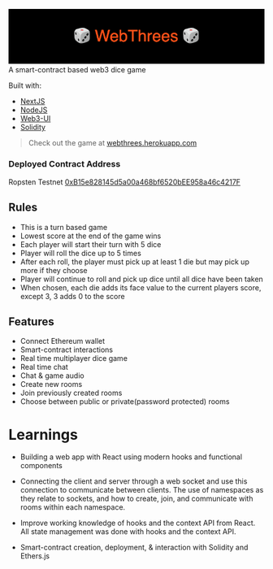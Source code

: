![web threes](/webthrees.png)
A smart-contract based web3 dice game

Built with:

- [NextJS](https://nextjs.org/docs)
- [NodeJS](https://nodejs.dev/)
- [Web3-UI](https://github.com/Developer-DAO/web3-ui)
- [Solidity](https://docs.soliditylang.org/en/v0.8.11/)

> Check out the game at [webthrees.herokuapp.com](https://webthrees.herokuapp.com/)

### Deployed Contract Address

Ropsten Testnet
[0xB15e828145d5a00a468bf6520bEE958a46c4217F](https://ropsten.etherscan.io/address/0x228d65C80a4D7072868034A2b503ec51eC75084b)

## Rules

- This is a turn based game
- Lowest score at the end of the game wins
- Each player will start their turn with 5 dice
- Player will roll the dice up to 5 times
- After each roll, the player must pick up at least 1 die but may pick up more if they choose
- Player will continue to roll and pick up dice until all dice have been taken
- When chosen, each die adds its face value to the current players score, except 3, 3 adds 0 to the score

## Features

- Connect Ethereum wallet
- Smart-contract interactions
- Real time multiplayer dice game
- Real time chat
- Chat & game audio
- Create new rooms
- Join previously created rooms
- Choose between public or private(password protected) rooms

# Learnings

- Building a web app with React using modern hooks and functional components

- Connecting the client and server through a web socket and use this connection to communicate between clients. The use of namespaces as they relate to sockets, and how to create, join, and communicate with rooms within each namespace.

- Improve working knowledge of hooks and the context API from React. All state management was done with hooks and the context API.

- Smart-contract creation, deployment, & interaction with Solidity and Ethers.js
